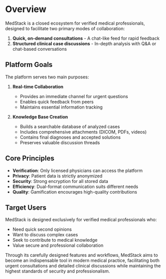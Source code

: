 # Overview

MedStack is a closed ecosystem for verified medical professionals, designed to facilitate two primary modes of collaboration:

1. **Quick, on-demand consultations** - A chat-like feed for rapid feedback
2. **Structured clinical case discussions** - In-depth analysis with Q&A or chat-based conversations

## Platform Goals

The platform serves two main purposes:

1. **Real-time Collaboration**
   - Provides an immediate channel for urgent questions
   - Enables quick feedback from peers
   - Maintains essential information tracking

2. **Knowledge Base Creation**
   - Builds a searchable database of analyzed cases
   - Includes comprehensive attachments (DICOM, PDFs, videos)
   - Contains final diagnoses and accepted solutions
   - Preserves valuable discussion threads

## Core Principles

- **Verification**: Only licensed physicians can access the platform
- **Privacy**: Patient data is strictly anonymized
- **Security**: Strong encryption for all stored data
- **Efficiency**: Dual-format communication suits different needs
- **Quality**: Gamification encourages high-quality contributions

## Target Users

MedStack is designed exclusively for verified medical professionals who:
- Need quick second opinions
- Want to discuss complex cases
- Seek to contribute to medical knowledge
- Value secure and professional collaboration

Through its carefully designed features and workflows, MedStack aims to become an indispensable tool in modern medical practice, facilitating both urgent consultations and detailed clinical discussions while maintaining the highest standards of security and professionalism. 